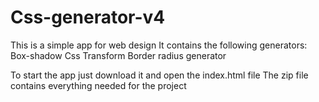# Css-generator-v4
This is a simple app for web design
It contains the following generators:
    Box-shadow
    Css Transform
    Border radius generator
    
To start the app just download it and open the index.html file
The zip file contains everything needed for the project    
